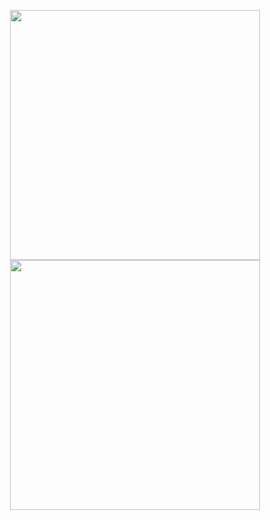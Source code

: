 <p align="center" width="100%">
    <img src="https://media.tenor.com/YBIPjK4HpVcAAAAC/yurucamp.gif" width="400" height="400">
    <img src="https://media.tenor.com/1EBcIlPbW6oAAAAC/yurucamp.gif" width="400" height="400">
</p>
